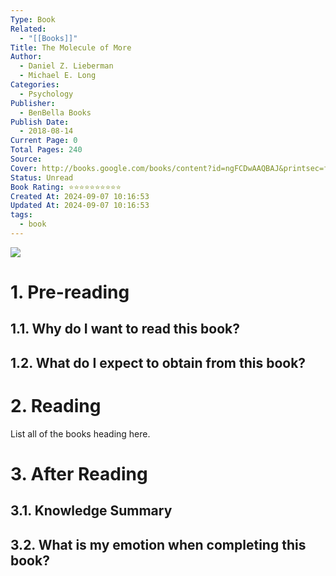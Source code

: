 ```yaml
---
Type: Book
Related:
  - "[[Books]]"
Title: The Molecule of More
Author:
  - Daniel Z. Lieberman
  - Michael E. Long
Categories:
  - Psychology
Publisher:
  - BenBella Books
Publish Date:
  - 2018-08-14
Current Page: 0
Total Pages: 240
Source: 
Cover: http://books.google.com/books/content?id=ngFCDwAAQBAJ&printsec=frontcover&img=1&zoom=1&edge=curl&source=gbs_api
Status: Unread
Book Rating: ⭐⭐⭐⭐⭐⭐⭐⭐⭐⭐
Created At: 2024-09-07 10:16:53
Updated At: 2024-09-07 10:16:53
tags:
  - book
---
```

<div class=center>
<img src=http://books.google.com/books/content?id=ngFCDwAAQBAJ&printsec=frontcover&img=1&zoom=1&edge=curl&source=gbs_api />
</div>

# 1. Pre-reading

## 1.1. Why do I want to read this book?

## 1.2. What do I expect to obtain from this book?

# 2. Reading

List all of the books heading here.

# 3. After Reading

## 3.1. Knowledge Summary

## 3.2. What is my emotion when completing this book?